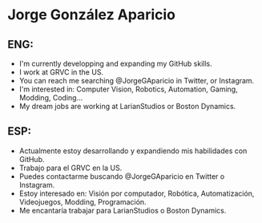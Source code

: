 # Jorge González Aparicio

## ENG:
 - I'm currently developping and expanding my GitHub skills.
 - I work at GRVC in the US.
 - You can reach me searching @JorgeGAparicio in Twitter, or Instagram.
 - I'm interested in: Computer Vision, Robotics, Automation, Gaming, Modding, Coding...
 - My dream jobs are working at LarianStudios or Boston Dynamics.

## ESP:
 - Actualmente estoy desarrollando y expandiendo mis habilidades con GitHub.
 - Trabajo para el GRVC en la US.
 - Puedes contactarme buscando @JorgeGAparicio en Twitter o Instagram.
 - Estoy interesado en: Visión por computador, Robótica, Automatización, Videojuegos, Modding, Programación.
 - Me encantaría trabajar para LarianStudios o Boston Dynamics.
